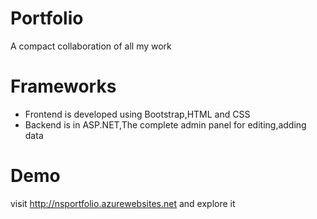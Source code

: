 # Portfolio
A compact collaboration of all my work

# Frameworks
- Frontend is developed using Bootstrap,HTML and CSS
- Backend is in ASP.NET,The complete admin panel for editing,adding data

# Demo
visit http://nsportfolio.azurewebsites.net and explore it

